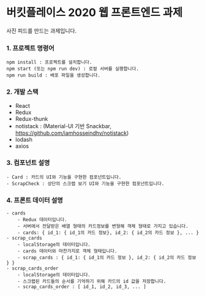 # 버킷플레이스 2020 웹 프론트엔드 과제

사진 피드를 만드는 과제입니다. 

### 1. 프로젝트 명령어
```
npm install : 프로젝트를 설치합니다.
npm start (또는 npm run dev) : 로컬 서버를 실행합니다.
npm run build : 배포 파일을 생성합니다.
``` 

### 2. 개발 스택
 - React
 - Redux
 - Redux-thunk
 - notistack : (Material-UI 기반 Snackbar, https://github.com/iamhosseindhv/notistack)
 - lodash
 - axios 

### 3. 컴포넌트 설명
	- Card : 카드의 UI와 기능을 구현한 컴포넌트입니다.
	- ScrapCheck : 상단의 스크랩 보기 UI와 기능을 구현한 컴포넌트입니다.

### 4. 프론트 데이터 설명
	- cards
		- Redux 데이터입니다. 
		- 서버에서 전달받은 배열 형태의 카드정보를 변형해 객체 형태로 가지고 있습니다.
		- cards: { id_1: { id_1의 카드 정보}, id_2: { id_2의 카드 정보 }, ... }
	- scrap_cards
		- localStorage의 데이터입니다.
		- cards 데이터와 마찬가지로 객체 형태입니다.
		- scrap_cards : { id_1: { id_1의 카드 정보 }, id_2: { id_2의 카드 정보 } }
	- scrap_cards_order
		- localStorage의 데이터입니다.
		- 스크랩된 카드들의 순서를 기억하기 위해 카드의 id 값을 저장합니다.
		- scrap_cards_order : [ id_1, id_2, id_3, ... ]
		
